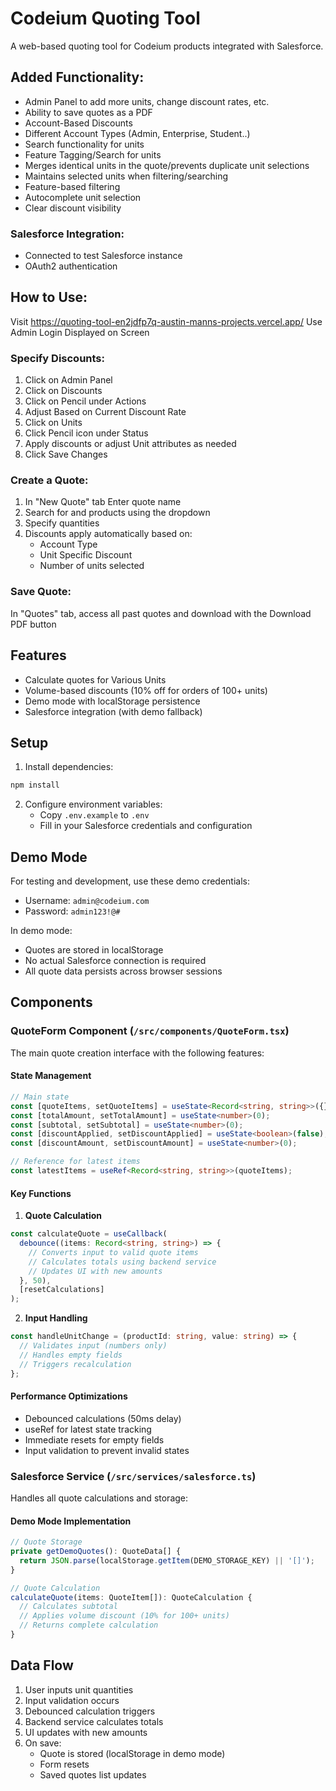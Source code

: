 # Codeium Quoting Tool

A web-based quoting tool for Codeium products integrated with Salesforce.

## Added Functionality:
- Admin Panel to add more units, change discount rates, etc.
- Ability to save quotes as a PDF
- Account-Based Discounts
- Different Account Types (Admin, Enterprise, Student..)
- Search functionality for units
- Feature Tagging/Search for units
- Merges identical units in the quote/prevents duplicate unit selections
- Maintains selected units when filtering/searching
- Feature-based filtering
- Autocomplete unit selection
- Clear discount visibility

### Salesforce Integration:
- Connected to test Salesforce instance
- OAuth2 authentication

## How to Use:

Visit https://quoting-tool-en2jdfp7q-austin-manns-projects.vercel.app/ 
Use Admin Login Displayed on Screen

### Specify Discounts:
1. Click on Admin Panel
2. Click on Discounts
3. Click on Pencil under Actions
4. Adjust Based on Current Discount Rate
5. Click on Units
6. Click Pencil icon under Status
7. Apply discounts or adjust Unit attributes as needed
8. Click Save Changes
	
### Create a Quote:
1. In "New Quote" tab Enter quote name
2. Search for and products using the dropdown
3. Specify quantities
4. Discounts apply automatically based on:
   - Account Type
   - Unit Specific Discount
   - Number of units selected

### Save Quote:
In "Quotes" tab, access all past quotes and download with the Download PDF button
## Features

- Calculate quotes for Various Units
- Volume-based discounts (10% off for orders of 100+ units)
- Demo mode with localStorage persistence
- Salesforce integration (with demo fallback)













## Setup

1. Install dependencies:
```bash
npm install
```

2. Configure environment variables:
   - Copy `.env.example` to `.env`
   - Fill in your Salesforce credentials and configuration

## Demo Mode

For testing and development, use these demo credentials:
- Username: `admin@codeium.com`
- Password: `admin123!@#`

In demo mode:
- Quotes are stored in localStorage
- No actual Salesforce connection is required
- All quote data persists across browser sessions

## Components

### QuoteForm Component (`/src/components/QuoteForm.tsx`)

The main quote creation interface with the following features:

#### State Management
```typescript
// Main state
const [quoteItems, setQuoteItems] = useState<Record<string, string>>({});
const [totalAmount, setTotalAmount] = useState<number>(0);
const [subtotal, setSubtotal] = useState<number>(0);
const [discountApplied, setDiscountApplied] = useState<boolean>(false);
const [discountAmount, setDiscountAmount] = useState<number>(0);

// Reference for latest items
const latestItems = useRef<Record<string, string>>(quoteItems);
```

#### Key Functions

1. **Quote Calculation**
```typescript
const calculateQuote = useCallback(
  debounce((items: Record<string, string>) => {
    // Converts input to valid quote items
    // Calculates totals using backend service
    // Updates UI with new amounts
  }, 50),
  [resetCalculations]
);
```

2. **Input Handling**
```typescript
const handleUnitChange = (productId: string, value: string) => {
  // Validates input (numbers only)
  // Handles empty fields
  // Triggers recalculation
};
```

#### Performance Optimizations
- Debounced calculations (50ms delay)
- useRef for latest state tracking
- Immediate resets for empty fields
- Input validation to prevent invalid states

### Salesforce Service (`/src/services/salesforce.ts`)

Handles all quote calculations and storage:

#### Demo Mode Implementation
```typescript
// Quote Storage
private getDemoQuotes(): QuoteData[] {
  return JSON.parse(localStorage.getItem(DEMO_STORAGE_KEY) || '[]');
}

// Quote Calculation
calculateQuote(items: QuoteItem[]): QuoteCalculation {
  // Calculates subtotal
  // Applies volume discount (10% for 100+ units)
  // Returns complete calculation
}
```


## Data Flow

1. User inputs unit quantities
2. Input validation occurs
3. Debounced calculation triggers
4. Backend service calculates totals
5. UI updates with new amounts
6. On save:
   - Quote is stored (localStorage in demo mode)
   - Form resets
   - Saved quotes list updates


